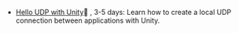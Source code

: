 
- [Hello UDP with Unity](HelloUnity/UDP/index.md)🚷 , 3-5 days: Learn how to create a local UDP connection between applications with Unity.

